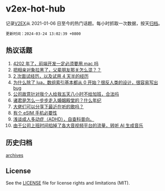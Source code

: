 # v2ex-hot-hub

 记录[V2EX](https://www.v2ex.com/)从 2021-01-06 日至今的热门话题。每小时抓取一次数据，按天[归档](archives)。

`更新时间：2024-03-24 13:02:39 +0800`

## 热议话题

1. [4202 年了，前端开发一定必须要用 mac 吗](https://www.v2ex.com/t/1026345)
1. [把相亲对象拉黑了，父辈朋友那关怎么混？？](https://www.v2ex.com/t/1026307)
1. [2 次面试经历，以及试用 4 天半的经历](https://www.v2ex.com/t/1026358)
1. [为什么除了 lua，数组索引基本都从 0 开始？很反人类的设计，很容易写出 bug](https://www.v2ex.com/t/1026418)
1. [公司故意针对我个人给我五天八小时不给加班，合法吗](https://www.v2ex.com/t/1026414)
1. [诸君是怎么一步步走入婚姻殿堂的？什么年纪](https://www.v2ex.com/t/1026318)
1. [大佬们可以分享下最近在听的歌吗？](https://www.v2ex.com/t/1026327)
1. [有个 eSIM 手机必要性](https://www.v2ex.com/t/1026440)
1. [浅谈成人多动症（ADHD），自查科普向。](https://www.v2ex.com/t/1026340)
1. [由于公司上班时间掐掉了各大音视频平台的流量，转听 AI 生成音乐](https://www.v2ex.com/t/1026416)

## 历史归档

[archives](archives)

## License

See the [LICENSE](LICENSE) file for license rights and limitations (MIT).
